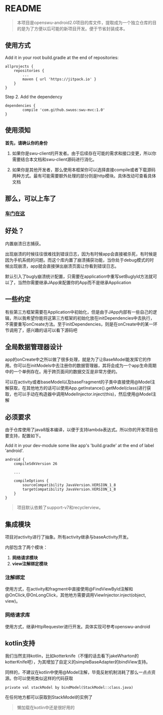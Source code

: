 # README

> 本项目是openswu-android2.0项目的库文件，提取成为一个独立仓库的目的是为了方便以后可能的新项目开发。便于节省封装成本。

## 使用方式 ##

Add it in your root build.gradle at the end of repositories:

	allprojects {
		repositories {
			...
			maven { url 'https://jitpack.io' }
		}
	}
Step 2. Add the dependency

	dependencies {
	        compile 'com.github.swuos:swu-mvc:1.0'
	}

## 使用须知 ##

**首先，请确认你的身份**

1. 如果你是swu-client的开发者。由于后续存在可能的需求和接口变更，所以你需要结合本文档和swu-client源码进行消化。

2. 如果你是其他开发者，那么使用本框架你可以选择直接compile或者下载源码两种方式。最有可能需要额外处理的部分则是http模块。具体改动可查看具体文档

## 那么，可以上车了 ##

### [车门在这](document/Summary.md) ###

## 好处？ ##

内置崩溃日志捕获。

出现崩溃的时候往往很难找到错误日志，因为有时候app会直接被杀死，有时候是因为手机系统的问题。而这个库内置了崩溃捕获功能，当你处于debug模式的时候出现崩溃，app就会直接弹出崩溃页面让你看到错误日志。

默认引入了bugly崩溃统计配置，只需要在application中重写setBuglyId方法就可以了，当然你需要继承JApp来配置你的App而不是继承Application

## 一些约定 ##

有些第三方框架需要在Application中初始化，但是由于JApp内部有一些自己的逻辑，所以我希望你能将这第三方框架的初始化放在initDependencies中去执行，不需要重写onCreate方法。至于initDependencies，则是在onCreate中的某一环节调用了，感兴趣的话可以看下源码吧

## 全局数据管理器设计 ##

app的onCreate中之所以做了很多处理，就是为了让BaseModel能发挥它的作用。你可以在initModels中去注册你的数据管理器，其将会成为一个app生命周期中的一个单例存在。用于跨页面间的数据交互是非常方便的。

可以在activity或者baseModel以及baseFragment的子类中直接使用@Model注解获取，在其他地方的话可以使用App.getInstance().getModel(class)进行获取，也可以手动在构造器中调用ModelInjector.inject(this)，然后使用@Model注解

## 必须要求 ##

由于仓库使用了java8版本编译，以便于支持lambda表达式。所以你的开发项目也要支持，配置如下。

Add it in your dev-module some like app's 'build.gradle' at the end of label 'android'.

	android {
	    compileSdkVersion 26
	
		...
	
	    compileOptions {
	        sourceCompatibility JavaVersion.VERSION_1_8
	        targetCompatibility JavaVersion.VERSION_1_8
	    }
	}


> 项目默认依赖了support-v7和recyclerview。

## 集成模块 ##

项目对activity进行了抽象。所有activity继承与baseActivity开发。

内部包含了两个模块：

1. **网络请求模块**
2. **view注解绑定模块**

### 注解绑定 ###

使用方式，在activity和fragment中直接使用@FindViewById注解和@OnClick,@OnLongClick，其他地方需要调用ViewInjector.inject(object, view)。

### 网络请求库 ###

使用方式，继承HttpRequester进行开发。具体实现可参考openswu-android

## kotlin支持 ##

我们当然支持kotlin，比如kotterknife（不懂的话去看下jakeWharton的kotterKnife吧），为其增加了自定义的simpleBaseAdapter的bindView支持。

同样的，不建议在kotlin中使用@Model注解，毕竟反射机制消耗了那么一点点资源。你可以使用类似这样的代码获取
	
	private val stackModel by bindModel(StackModel::class.java)

在任何地方都可以获取到StackModel的实例了

> 懒加载在kotlin中还是很好用的
